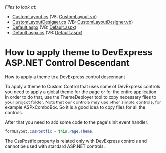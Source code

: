 <!-- default file list -->
*Files to look at*:

* [CustomLayout.cs](./CS/App_Code/CustomLayout.cs) (VB: [CustomLayout.vb](./VB/App_Code/CustomLayout.vb))
* [CustomLayoutDesigner.cs](./CS/App_Code/CustomLayoutDesigner.cs) (VB: [CustomLayoutDesigner.vb](./VB/App_Code/CustomLayoutDesigner.vb))
* [Default.aspx](./CS/Default.aspx) (VB: [Default.aspx](./VB/Default.aspx))
* [Default.aspx.cs](./CS/Default.aspx.cs) (VB: [Default.aspx](./VB/Default.aspx))
<!-- default file list end -->
# How to apply theme to DevExpress ASP.NET Control Descendant


<p>How to apply a theme to a DevExpress control descendant</p><p>To apply a theme to Custom Control that uses some of DevExpress controls you need to apply a global theme for the page or for the entire application. In order to do that, use the ThemeDeployer tool to copy necessary files to your project folder. Note that our controls may use other simple controls, for example ASPxComboBox. So it is a good idea to copy files for all the controls.</p><p>After that you need to add some code to the page's Init event handler:</p>

```cs
formLayout.CssPostfix = this.Page.Theme;

```

<p>The CssPostfix property is related only with DevExpress controls and cannot be used with standard ASP.NET controls.</p>

<br/>


